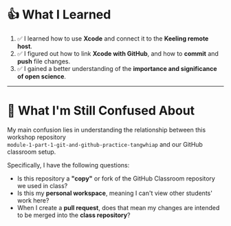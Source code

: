 # 👍 What I Learned

1. ✅ I learned how to use **Xcode** and connect it to the **Keeling remote host**.
2. ✅ I figured out how to link **Xcode with GitHub**, and how to **commit** and **push** file changes.
3. ✅ I gained a better understanding of the **importance and significance of open science**.
   
---

# 🤔 What I'm Still Confused About

My main confusion lies in understanding the relationship between this workshop repository  
`module-1-part-1-git-and-github-practice-tangwhiap` and our GitHub classroom setup.

Specifically, I have the following questions:

- Is this repository a **"copy"** or fork of the GitHub Classroom repository we used in class?
- Is this my **personal workspace**, meaning I can't view other students' work here?
- When I create a **pull request**, does that mean my changes are intended to be merged into the **class repository**?
